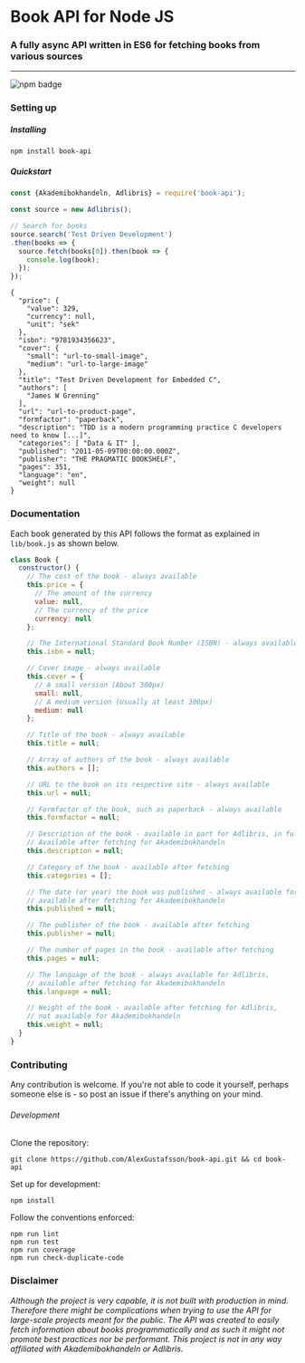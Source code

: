 # Book API for Node JS
### A fully async API written in ES6 for fetching books from various sources
***
![npm badge](https://img.shields.io/npm/v/book-api.svg)

### Setting up

##### Installing

```
npm install book-api
```

##### Quickstart


```JavaScript
const {Akademibokhandeln, Adlibris} = require('book-api');

const source = new Adlibris();

// Search for books
source.search('Test Driven Development')
.then(books => {
  source.fetch(books[0]).then(book => {
    console.log(book);
  });
});
```

```
{
  "price": {
    "value": 329,
    "currency": null,
    "unit": "sek"
  },
  "isbn": "9781934356623",
  "cover": {
    "small": "url-to-small-image",
    "medium": "url-to-large-image"
  },
  "title": "Test Driven Development for Embedded C",
  "authors": [
    "James W Grenning"
  ],
  "url": "url-to-product-page",
  "formfactor": "paperback",
  "description": "TDD is a modern programming practice C developers need to know [...]",
  "categories": [ "Data & IT" ],
  "published": "2011-05-09T00:00:00.000Z",
  "publisher": "THE PRAGMATIC BOOKSHELF",
  "pages": 351,
  "language": "en",
  "weight": null
}
```

### Documentation

Each book generated by this API follows the format as explained in `lib/book.js` as shown below.

```JavaScript
class Book {
  constructor() {
    // The cost of the book - always available
    this.price = {
      // The amount of the currency
      value: null,
      // The currency of the price
      currency: null
    };

    // The International Standard Book Number (ISBN) - always available
    this.isbn = null;

    // Cover image - always available
    this.cover = {
      // A small version (About 300px)
      small: null,
      // A medium version (Usually at least 300px)
      medium: null
    };

    // Title of the book - always available
    this.title = null;

    // Array of authors of the book - always available
    this.authors = [];

    // URL to the book on its respective site - always available
    this.url = null;

    // Formfactor of the book, such as paperback - always available
    this.formfactor = null;

    // Description of the book - available in part for Adlibris, in full by fetching.
    // Available after fetching for Akademibokhandeln
    this.description = null;

    // Category of the book - available after fetching
    this.categories = [];

    // The date (or year) the book was published - always available for Adlibris,
    // available after fetching for Akademibokhandeln
    this.published = null;

    // The publisher of the book - available after fetching
    this.publisher = null;

    // The number of pages in the book - available after fetching
    this.pages = null;

    // The language of the book - always available for Adlibris,
    // available after fetching for Akademibokhandeln
    this.language = null;

    // Weight of the book - available after fetching for Adlibris,
    // not available for Akademibokhandeln
    this.weight = null;
  }
}
```

### Contributing

Any contribution is welcome. If you're not able to code it yourself, perhaps someone else is - so post an issue if there's anything on your mind.

###### Development

Clone the repository:
```
git clone https://github.com/AlexGustafsson/book-api.git && cd book-api
```

Set up for development:
```
npm install
```

Follow the conventions enforced:
```
npm run lint
npm run test
npm run coverage
npm run check-duplicate-code
```

### Disclaimer

_Although the project is very capable, it is not built with production in mind. Therefore there might be complications when trying to use the API for large-scale projects meant for the public. The API was created to easily fetch information about books programmatically and as such it might not promote best practices nor be performant. This project is not in any way affiliated with Akademibokhandeln or Adlibris._
